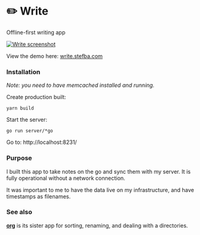 # ✏️ Write

Offline-first writing app

[<img src="https://stefba.com/write-screen4.jpg?v=3" alt="Write screenshot">](https://write.stefba.com/)

View the demo here: [write.stefba.com](https://write.stefba.com/)

### Installation

*Note: you need to have memcached installed and running.*

Create production built:

`yarn build`

Start the server:

`go run server/*go`

Go to: http://localhost:8231/

### Purpose

I built this app to take notes on the go and sync them with my server. It is fully operational without a network connection.

It was important to me to have the data live on my infrastructure, and have timestamps as filenames.

### See also

**[org](https://github.com/stefba/org)** is its sister app for sorting, renaming, and dealing with a directories.
